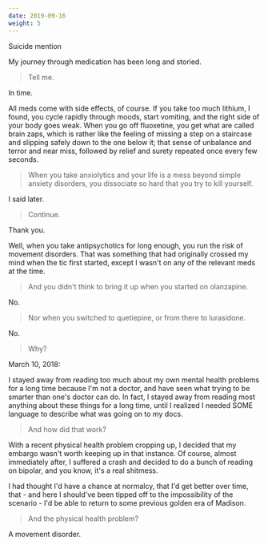 ```yaml
---
date: 2019-09-16
weight: 5
---
```


<div class="cw">Suicide mention</div>

My journey through medication has been long and storied.

> Tell me.

In time.

All meds come with side effects, of course. If you take too much lithium, I found, you cycle rapidly through moods, start vomiting, and the right side of your body goes weak. When you go off fluoxetine, you get what are called brain zaps, which is rather like the feeling of missing a step on a staircase and slipping safely down to the one below it; that sense of unbalance and terror and near miss, followed by relief and surety repeated once every few seconds.

> When you take anxiolytics and your life is a mess beyond simple anxiety disorders, you dissociate so hard that you try to kill yourself.

I said later.

> Continue.

Thank you.

Well, when you take antipsychotics for long enough, you run the risk of movement disorders. That was something that had originally crossed my mind when the tic first started, except I wasn't on any of the relevant meds at the time.

> And you didn't think to bring it up when you started on olanzapine.

No.

> Nor when you switched to quetiepine, or from there to lurasidone.

No.

> Why?

March 10, 2018:

<div class="verse">I stayed away from reading too much about my own mental health problems for a long time because I'm not a doctor, and have seen what trying to be smarter than one's doctor can do. In fact, I stayed away from reading most anything about these things for a long time, until I realized I needed SOME language to describe what was going on to my docs.</div>

> And how did that work?

<div class="verse">With a recent physical health problem cropping up, I decided that my embargo wasn't worth keeping up in that instance. Of course, almost immediately after, I suffered a crash and decided to do a bunch of reading on bipolar, and you know, it's a real shitmess.

I had thought I'd have a chance at normalcy, that I'd get better over time, that - and here I should've been tipped off to the impossibility of the scenario - I'd be able to return to some previous golden era of Madison.</div>

> And the physical health problem?

A movement disorder.

